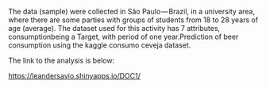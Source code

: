 The data (sample) were collected in São Paulo — Brazil, in a university area,
where there are some parties with groups of students from 18 to 28 years of age (average).
The dataset used for this activity has 7 attributes, consumptionbeing a Target, with period of one year.Prediction of beer consumption using the kaggle consumo ceveja dataset.

The link to the analysis is below:

https://leandersavio.shinyapps.io/DOC1/
